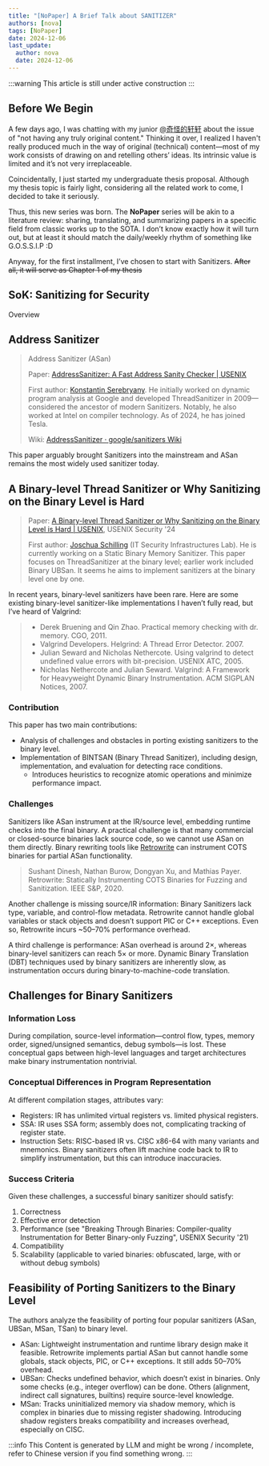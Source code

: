 ```yaml
---
title: "[NoPaper] A Brief Talk about SANITIZER"
authors: [nova]
tags: [NoPaper]
date: 2024-12-06
last_update:
  author: nova
  date: 2024-12-06
---
```


:::warning
This article is still under active construction
:::

## Before We Begin

A few days ago, I was chatting with my junior [@奇怪的轩轩](https://haoqiguai.fun) about the issue of "not having any truly original content." Thinking it over, I realized I haven't really produced much in the way of original (technical) content—most of my work consists of drawing on and retelling others’ ideas. Its intrinsic value is limited and it’s not very irreplaceable.

Coincidentally, I just started my undergraduate thesis proposal. Although my thesis topic is fairly light, considering all the related work to come, I decided to take it seriously.

Thus, this new series was born. The **NoPaper** series will be akin to a literature review: sharing, translating, and summarizing papers in a specific field from classic works up to the SOTA. I don’t know exactly how it will turn out, but at least it should match the daily/weekly rhythm of something like G.O.S.S.I.P :D

Anyway, for the first installment, I’ve chosen to start with Sanitizers. ~~After all, it will serve as Chapter 1 of my thesis~~

<!--truncate-->

## SoK: Sanitizing for Security

Overview

## Address Sanitizer

> Address Sanitizer (ASan)
>
> Paper: [AddressSanitizer: A Fast Address Sanity Checker | USENIX](https://www.usenix.org/conference/atc12/technical-sessions/presentation/serebryany)
>
> First author: [Konstantin Serebryany](https://research.google.com/pubs/KonstantinSerebryany.html). He initially worked on dynamic program analysis at Google and developed ThreadSanitizer in 2009—considered the ancestor of modern Sanitizers. Notably, he also worked at Intel on compiler technology. As of 2024, he has joined Tesla.
>
> Wiki: [AddressSanitizer · google/sanitizers Wiki](https://github.com/google/sanitizers/wiki/AddressSanitizer)

This paper arguably brought Sanitizers into the mainstream and ASan remains the most widely used sanitizer today.

## A Binary-level Thread Sanitizer or Why Sanitizing on the Binary Level is Hard

> Paper: [A Binary-level Thread Sanitizer or Why Sanitizing on the Binary Level is Hard | USENIX](https://www.usenix.org/conference/usenixsecurity24/presentation/schilling), USENIX Security '24
>
> First author: [Joschua Schilling](https://www.cs1.tf.fau.de/person/joschua-schilling/) (IT Security Infrastructures Lab). He is currently working on a Static Binary Memory Sanitizer. This paper focuses on ThreadSanitizer at the binary level; earlier work included Binary UBSan. It seems he aims to implement sanitizers at the binary level one by one.

In recent years, binary-level sanitizers have been rare. Here are some existing binary-level sanitizer-like implementations I haven’t fully read, but I’ve heard of Valgrind:

> - Derek Bruening and Qin Zhao. Practical memory checking with dr. memory. CGO, 2011.
> - Valgrind Developers. Helgrind: A Thread Error Detector. 2007.
> - Julian Seward and Nicholas Nethercote. Using valgrind to detect undefined value errors with bit-precision. USENIX ATC, 2005.
> - Nicholas Nethercote and Julian Seward. Valgrind: A Framework for Heavyweight Dynamic Binary Instrumentation. ACM SIGPLAN Notices, 2007.

### Contribution

This paper has two main contributions:

- Analysis of challenges and obstacles in porting existing sanitizers to the binary level.
- Implementation of BINTSAN (Binary Thread Sanitizer), including design, implementation, and evaluation for detecting race conditions.
  - Introduces heuristics to recognize atomic operations and minimize performance impact.

### Challenges

Sanitizers like ASan instrument at the IR/source level, embedding runtime checks into the final binary. A practical challenge is that many commercial or closed-source binaries lack source code, so we cannot use ASan on them directly. Binary rewriting tools like [Retrowrite](https://github.com/HexHive/retrowrite) can instrument COTS binaries for partial ASan functionality.

> Sushant Dinesh, Nathan Burow, Dongyan Xu, and Mathias Payer. Retrowrite: Statically Instrumenting COTS Binaries for Fuzzing and Sanitization. IEEE S&P, 2020.

Another challenge is missing source/IR information: Binary Sanitizers lack type, variable, and control-flow metadata. Retrowrite cannot handle global variables or stack objects and doesn’t support PIC or C++ exceptions. Even so, Retrowrite incurs ~50–70% performance overhead.

A third challenge is performance: ASan overhead is around 2×, whereas binary-level sanitizers can reach 5× or more. Dynamic Binary Translation (DBT) techniques used by binary sanitizers are inherently slow, as instrumentation occurs during binary-to-machine-code translation.

## Challenges for Binary Sanitizers

### Information Loss

During compilation, source-level information—control flow, types, memory order, signed/unsigned semantics, debug symbols—is lost. These conceptual gaps between high-level languages and target architectures make binary instrumentation nontrivial.

### Conceptual Differences in Program Representation

At different compilation stages, attributes vary:

- Registers: IR has unlimited virtual registers vs. limited physical registers.
- SSA: IR uses SSA form; assembly does not, complicating tracking of register state.
- Instruction Sets: RISC-based IR vs. CISC x86-64 with many variants and mnemonics. Binary sanitizers often lift machine code back to IR to simplify instrumentation, but this can introduce inaccuracies.

### Success Criteria

Given these challenges, a successful binary sanitizer should satisfy:

1. Correctness
2. Effective error detection
3. Performance (see "Breaking Through Binaries: Compiler-quality Instrumentation for Better Binary-only Fuzzing", USENIX Security '21)
4. Compatibility
5. Scalability (applicable to varied binaries: obfuscated, large, with or without debug symbols)

## Feasibility of Porting Sanitizers to the Binary Level

The authors analyze the feasibility of porting four popular sanitizers (ASan, UBSan, MSan, TSan) to binary level.

- ASan: Lightweight instrumentation and runtime library design make it feasible. Retrowrite implements partial ASan but cannot handle some globals, stack objects, PIC, or C++ exceptions. It still adds 50–70% overhead.
- UBSan: Checks undefined behavior, which doesn’t exist in binaries. Only some checks (e.g., integer overflow) can be done. Others (alignment, indirect call signatures, builtins) require source-level knowledge.
- MSan: Tracks uninitialized memory via shadow memory, which is complex in binaries due to missing register shadowing. Introducing shadow registers breaks compatibility and increases overhead, especially on CISC.

:::info
This Content is generated by LLM and might be wrong / incomplete, refer to Chinese version if you find something wrong.
:::

<!-- AI -->
